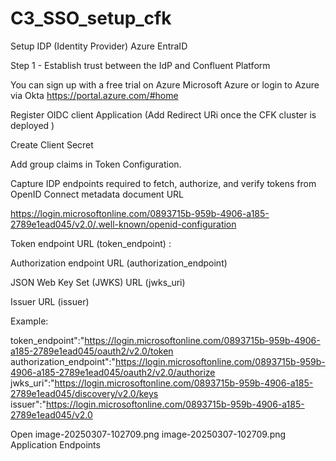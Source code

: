# C3_SSO_setup_cfk
Setup IDP (Identity Provider) Azure EntraID 

Step 1 - Establish trust between the IdP and Confluent Platform

You can sign up with a free trial on Azure   Microsoft Azure or login to Azure via Okta https://portal.azure.com/#home

Register OIDC client Application (Add Redirect URi once the CFK cluster is deployed )

Create Client Secret 

Add group claims in Token Configuration.

Capture IDP endpoints required to fetch, authorize, and verify tokens from OpenID Connect metadata document URL

https://login.microsoftonline.com/0893715b-959b-4906-a185-2789e1ead045/v2.0/.well-known/openid-configuration

Token endpoint URL (token_endpoint) : 

Authorization endpoint URL (authorization_endpoint)

JSON Web Key Set (JWKS) URL (jwks_uri)

Issuer URL (issuer)

Example: 



token_endpoint":"https://login.microsoftonline.com/0893715b-959b-4906-a185-2789e1ead045/oauth2/v2.0/token
authorization_endpoint":"https://login.microsoftonline.com/0893715b-959b-4906-a185-2789e1ead045/oauth2/v2.0/authorize
jwks_uri":"https://login.microsoftonline.com/0893715b-959b-4906-a185-2789e1ead045/discovery/v2.0/keys
issuer":"https://login.microsoftonline.com/0893715b-959b-4906-a185-2789e1ead045/v2.0
 

Open image-20250307-102709.png
image-20250307-102709.png
Application Endpoints
 
